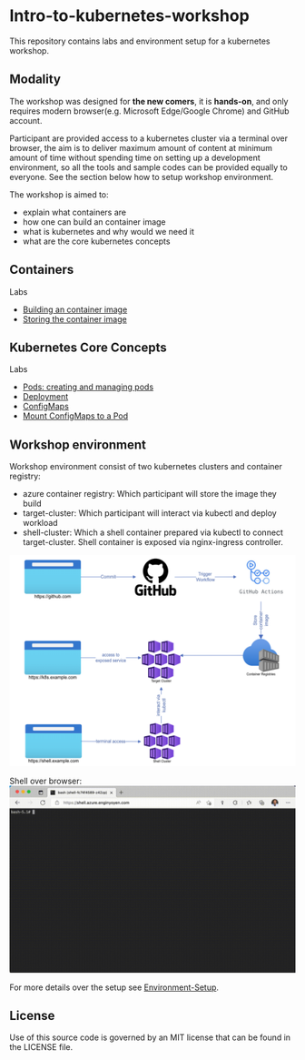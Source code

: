 # Intro-to-kubernetes-workshop
This repository contains labs and environment setup for a kubernetes workshop.

## Modality 
The workshop was designed for **the new comers**, it is **hands-on**, and only requires modern browser(e.g. Microsoft Edge/Google Chrome) and GitHub account.

Participant are provided access to a kubernetes cluster via a terminal over browser, the aim is to deliver maximum amount of content at minimum amount of time without spending time on setting up a development environment, so all the tools and sample codes can be provided equally to everyone. See the section below how to setup workshop environment.


The workshop is aimed to:
* explain what containers are
* how one can build an container image
* what is kubernetes and why would we need it
* what are the core kubernetes concepts

## Containers
Labs
* [Building an container image](labs/01-Create-a-docker-image.md)
* [Storing the container image](labs/02-Storing-container.md)


## Kubernetes Core Concepts
Labs
* [Pods: creating and managing pods](labs/03-Pods.md)
* [Deployment](labs/04-Deployment.md)
* [ConfigMaps](labs/05-ConfigMaps.md)
* [Mount ConfigMaps to a Pod](labs/06-MountConfigMaps.md)


## Workshop environment
Workshop environment consist of two kubernetes clusters and container registry:
* azure container registry: Which participant will store the image they build
* target-cluster: Which participant will interact via kubectl and deploy workload
* shell-cluster: Which a shell container prepared via kubectl to connect target-cluster. Shell container is exposed via nginx-ingress controller. 

![Environment Overview](img/environment-setup.png)

Shell over browser:
![Shell over browser](img/shell-sample.gif)

For more details over the setup see [Environment-Setup](environment-setup/environment-setup.md).

## License
Use of this source code is governed by an MIT license that can be found in the LICENSE file.